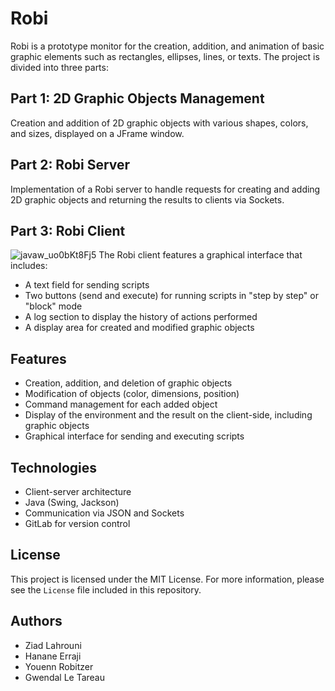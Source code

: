 # Robi

Robi is a prototype monitor for the creation, addition, and animation of basic graphic elements such as rectangles, ellipses, lines, or texts. The project is divided into three parts:

## Part 1: 2D Graphic Objects Management
Creation and addition of 2D graphic objects with various shapes, colors, and sizes, displayed on a JFrame window.

## Part 2: Robi Server
Implementation of a Robi server to handle requests for creating and adding 2D graphic objects and returning the results to clients via Sockets.

## Part 3: Robi Client
![javaw_uo0bKt8Fj5](https://user-images.githubusercontent.com/75903708/235365905-14256d06-b3b2-4efe-9dc9-2719df8cec46.png)
The Robi client features a graphical interface that includes:
- A text field for sending scripts
- Two buttons (send and execute) for running scripts in "step by step" or "block" mode
- A log section to display the history of actions performed
- A display area for created and modified graphic objects

## Features
- Creation, addition, and deletion of graphic objects
- Modification of objects (color, dimensions, position)
- Command management for each added object
- Display of the environment and the result on the client-side, including graphic objects
- Graphical interface for sending and executing scripts

## Technologies
- Client-server architecture
- Java (Swing, Jackson)
- Communication via JSON and Sockets
- GitLab for version control

## License

This project is licensed under the MIT License. For more information, please see the `License` file included in this repository.

## Authors
- Ziad Lahrouni
- Hanane Erraji
- Youenn Robitzer
- Gwendal Le Tareau
